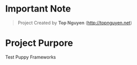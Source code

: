 ﻿# Important Note
> Project Created by **Top Nguyen** (http://topnguyen.net)

# Project Purpore

Test Puppy Frameworks